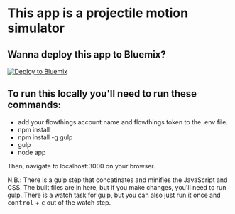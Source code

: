 # This app is a projectile motion simulator

## Wanna deploy this app to Bluemix?

[![Deploy to Bluemix](https://bluemix.net/deploy/button.png)](https://bluemix.net/deploy?repository=https://github.com/flowthings/projectile-motion)

## To run this locally you'll need to run these commands:

- add your flowthings account name and flowthings token to the .env file.
- npm install
- npm install -g gulp
- gulp
- node app

Then, navigate to localhost:3000 on your browser.

N.B.: There is a gulp step that concatinates and minifies the JavaScript and CSS. The built files are in here, but if you make changes, you'll need to run gulp. There is a watch task for gulp, but you can also just run it once and <kbd>control</kbd> + <kbd>c</kbd> out of the watch step.
